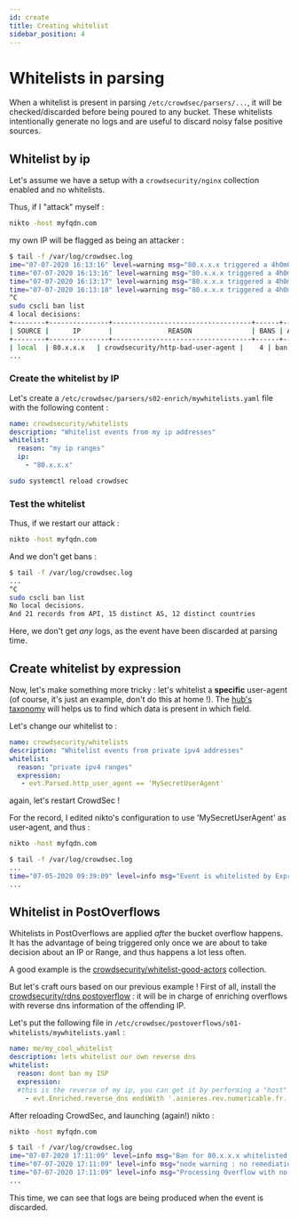 ```yaml
---
id: create
title: Creating whitelist
sidebar_position: 4
---
```


# Whitelists in parsing

When a whitelist is present in parsing `/etc/crowdsec/parsers/...`, it will be checked/discarded before being poured to any bucket. These whitelists intentionally generate no logs and are useful to discard noisy false positive sources.

## Whitelist by ip

Let's assume we have a setup with a `crowdsecurity/nginx` collection enabled and no whitelists.

Thus, if I "attack" myself :

```bash
nikto -host myfqdn.com
```

my own IP will be flagged as being an attacker :

```bash
$ tail -f /var/log/crowdsec.log 
ime="07-07-2020 16:13:16" level=warning msg="80.x.x.x triggered a 4h0m0s ip ban remediation for [crowdsecurity/http-bad-user-agent]" bucket_id=cool-smoke event_time="2020-07-07 16:13:16.579581642 +0200 CEST m=+358819.413561109" scenario=crowdsecurity/http-bad-user-agent source_ip=80.x.x.x
time="07-07-2020 16:13:16" level=warning msg="80.x.x.x triggered a 4h0m0s ip ban remediation for [crowdsecurity/http-probing]" bucket_id=green-silence event_time="2020-07-07 16:13:16.737579458 +0200 CEST m=+358819.571558901" scenario=crowdsecurity/http-probing source_ip=80.x.x.x
time="07-07-2020 16:13:17" level=warning msg="80.x.x.x triggered a 4h0m0s ip ban remediation for [crowdsecurity/http-crawl-non_statics]" bucket_id=purple-snowflake event_time="2020-07-07 16:13:17.353641625 +0200 CEST m=+358820.187621068" scenario=crowdsecurity/http-crawl-non_statics source_ip=80.x.x.x
time="07-07-2020 16:13:18" level=warning msg="80.x.x.x triggered a 4h0m0s ip ban remediation for [crowdsecurity/http-sensitive-files]" bucket_id=small-hill event_time="2020-07-07 16:13:18.005919055 +0200 CEST m=+358820.839898498" scenario=crowdsecurity/http-sensitive-files source_ip=80.x.x.x
^C
sudo cscli ban list
4 local decisions:
+--------+---------------+-----------------------------------+------+--------+---------+---------------------------+--------+------------+
| SOURCE |      IP       |              REASON               | BANS | ACTION | COUNTRY |            AS             | EVENTS | EXPIRATION |
+--------+---------------+-----------------------------------+------+--------+---------+---------------------------+--------+------------+
| local  | 80.x.x.x   | crowdsecurity/http-bad-user-agent |    4 | ban    | FR      | 21502 SFR SA              |     60 | 3h59m3s    |
...

```


### Create the whitelist by IP

Let's create a `/etc/crowdsec/parsers/s02-enrich/mywhitelists.yaml` file with the following content :

```yaml
name: crowdsecurity/whitelists
description: "Whitelist events from my ip addresses"
whitelist:
  reason: "my ip ranges"
  ip:
    - "80.x.x.x"
```

```bash title="Reload CrowdSec"
sudo systemctl reload crowdsec
```

### Test the whitelist

Thus, if we restart our attack :

```bash
nikto -host myfqdn.com
```

And we don't get bans :

```bash
$ tail -f /var/log/crowdsec.log  
...
^C
sudo cscli ban list
No local decisions.
And 21 records from API, 15 distinct AS, 12 distinct countries

```

Here, we don't get *any* logs, as the event have been discarded at parsing time.


## Create whitelist by expression

Now, let's make something more tricky : let's whitelist a **specific** user-agent (of course, it's just an example, don't do this at home !). The [hub's taxonomy](https://hub.crowdsec.net/fields) will helps us to find which data is present in which field.

Let's change our whitelist to :

```yaml
name: crowdsecurity/whitelists
description: "Whitelist events from private ipv4 addresses"
whitelist:
  reason: "private ipv4 ranges"
  expression:
   - evt.Parsed.http_user_agent == 'MySecretUserAgent'
```

again, let's restart CrowdSec !

For the record, I edited nikto's configuration to use 'MySecretUserAgent' as user-agent, and thus :

```bash
nikto -host myfqdn.com
```

```bash
$ tail -f /var/log/crowdsec.log  
...
time="07-05-2020 09:39:09" level=info msg="Event is whitelisted by Expr !" filter= name=solitary-leaf stage=s02-enrich
...
```


## Whitelist in PostOverflows 

Whitelists in PostOverflows are applied *after* the bucket overflow happens.
It has the advantage of being triggered only once we are about to take decision about an IP or Range, and thus happens a lot less often.

A good example is the [crowdsecurity/whitelist-good-actors](https://hub.crowdsec.net/author/crowdsecurity/collections/whitelist-good-actors) collection.

But let's craft ours based on our previous example !
First of all, install the [crowdsecurity/rdns postoverflow](https://hub.crowdsec.net/author/crowdsecurity/configurations/rdns) : it will be in charge of enriching overflows with reverse dns information of the offending IP.

Let's put the following file in `/etc/crowdsec/postoverflows/s01-whitelists/mywhitelists.yaml` :

```yaml
name: me/my_cool_whitelist
description: lets whitelist our own reverse dns
whitelist:
  reason: dont ban my ISP
  expression:
  #this is the reverse of my ip, you can get it by performing a "host" command on your public IP for example
    - evt.Enriched.reverse_dns endsWith '.asnieres.rev.numericable.fr.'
```

After reloading CrowdSec, and launching (again!) nikto :

```bash
nikto -host myfqdn.com
```


```bash
$ tail -f /var/log/crowdsec.log
ime="07-07-2020 17:11:09" level=info msg="Ban for 80.x.x.x whitelisted, reason [dont ban my ISP]" id=cold-sunset name=me/my_cool_whitelist stage=s01
time="07-07-2020 17:11:09" level=info msg="node warning : no remediation" bucket_id=blue-cloud event_time="2020-07-07 17:11:09.175068053 +0200 CEST m=+2308.040825320" scenario=crowdsecurity/http-probing source_ip=80.x.x.x
time="07-07-2020 17:11:09" level=info msg="Processing Overflow with no decisions 80.x.x.x performed 'crowdsecurity/http-probing' (11 events over 313.983994ms) at 2020-07-07 17:11:09.175068053 +0200 CEST m=+2308.040825320" bucket_id=blue-cloud event_time="2020-07-07 17:11:09.175068053 +0200 CEST m=+2308.040825320" scenario=crowdsecurity/http-probing source_ip=80.x.x.x
...

```

This time, we can see that logs are being produced when the event is discarded.
